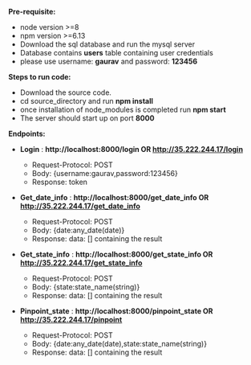 **Pre-requisite:**

* node version >=8
* npm version >=6.13
* Download the sql database and run the mysql server
* Database contains **users** table containing user credentials
* please use username: **gaurav** and password: **123456**

**Steps to run code:**

* Download the source code.
* cd source_directory and run **npm install**
* once installation of node_modules is completed run **npm start**
* The server should start up on port **8000**

**Endpoints:**

* **Login** : **http://localhost:8000/login OR http://35.222.244.17/login**
  * Request-Protocol: POST
  * Body: {username:gaurav,password:123456}
  * Response: token


* **Get_date_info** : **http://localhost:8000/get_date_info OR http://35.222.244.17/get_date_info**
  * Request-Protocol: POST
  * Body: {date:any_date(date)}
  * Response: data: [] containing the result


* **Get_state_info** : **http://localhost:8000/get_state_info OR http://35.222.244.17/get_state_info**

  * Request-Protocol: POST
  * Body: {state:state_name(string)}
  * Response: data: [] containing the result


* **Pinpoint_state** : **http://localhost:8000/pinpoint_state OR http://35.222.244.17/pinpoint**
  * Request-Protocol: POST
  * Body: {date:any_date(date),state:state_name(string)}
  * Response: data: [] containing the result
